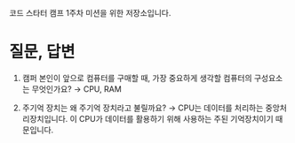 코드 스타터 캠프 1주차 미션을 위한 저장소입니다.

# 질문, 답변
1. 캠퍼 본인이 앞으로 컴퓨터를 구매할 때, 가장 중요하게 생각할 컴퓨터의 구성요소는 무엇인가요?
→ CPU, RAM

2. 주기억 장치는 왜 주기억 장치라고 불릴까요?
→ CPU는 데이터를 처리하는 중앙처리장치입니다. 이 CPU가 데이터를 활용하기 위해 사용하는 주된 기억장치이기 때문입니다.
